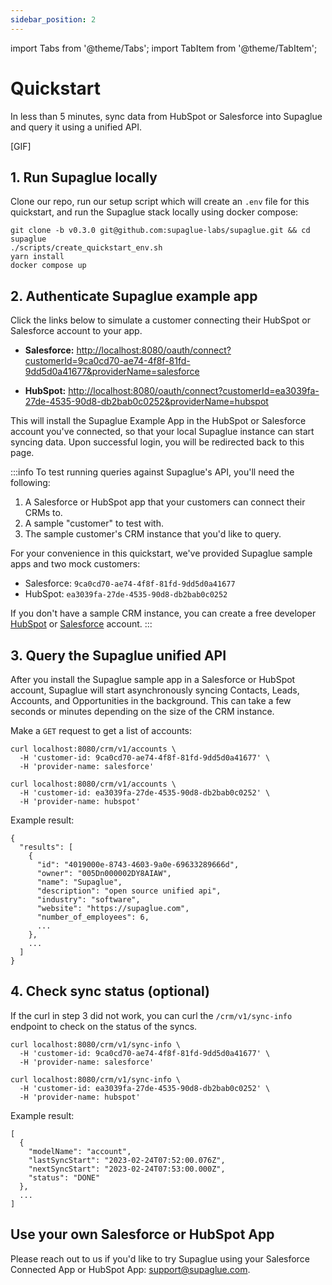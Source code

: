 ```yaml
---
sidebar_position: 2
---
```


import Tabs from '@theme/Tabs';
import TabItem from '@theme/TabItem';

# Quickstart

In less than 5 minutes, sync data from HubSpot or Salesforce into Supaglue and query it using a unified API.

[GIF]

## 1. Run Supaglue locally

Clone our repo, run our setup script which will create an `.env` file for this quickstart, and run the Supaglue stack locally using docker compose:

```shell
git clone -b v0.3.0 git@github.com:supaglue-labs/supaglue.git && cd supaglue
./scripts/create_quickstart_env.sh
yarn install
docker compose up
```

## 2. Authenticate Supaglue example app

Click the links below to simulate a customer connecting their HubSpot or Salesforce account to your app.

- **Salesforce:** [http://localhost:8080/oauth/connect?customerId=9ca0cd70-ae74-4f8f-81fd-9dd5d0a41677&providerName=salesforce](http://localhost:8080/oauth/connect?customerId=9ca0cd70-ae74-4f8f-81fd-9dd5d0a41677&providerName=salesforce&returnUrl=http://localhost:3001/quickstart)

- **HubSpot:** [http://localhost:8080/oauth/connect?customerId=ea3039fa-27de-4535-90d8-db2bab0c0252&providerName=hubspot](http://localhost:8080/oauth/connect?customerId=ea3039fa-27de-4535-90d8-db2bab0c0252&providerName=hubspot&returnUrl=http://localhost:3001/quickstart)

This will install the Supaglue Example App in the HubSpot or Salesforce account you've connected, so that your local Supaglue instance can start syncing data. Upon successful login, you will be redirected back to this page.

:::info
To test running queries against Supaglue's API, you'll need the following:

1. A Salesforce or HubSpot app that your customers can connect their CRMs to.
2. A sample "customer" to test with.
3. The sample customer's CRM instance that you'd like to query.

For your convenience in this quickstart, we've provided Supaglue sample apps and two mock customers:

- Salesforce: `9ca0cd70-ae74-4f8f-81fd-9dd5d0a41677`
- HubSpot: `ea3039fa-27de-4535-90d8-db2bab0c0252`

If you don't have a sample CRM instance, you can create a free developer [HubSpot](https://app.hubspot.com/signup-hubspot/crm) or [Salesforce](https://developer.salesforce.com/signup) account.
:::

## 3. Query the Supaglue unified API

After you install the Supaglue sample app in a Salesforce or HubSpot account, Supaglue will start asynchronously syncing Contacts, Leads, Accounts, and Opportunities in the background. This can take a few seconds or minutes depending on the size of the CRM instance.

Make a `GET` request to get a list of accounts:

<Tabs>
<TabItem value="salesforce" label="Salesforce" default>

```shell
curl localhost:8080/crm/v1/accounts \
  -H 'customer-id: 9ca0cd70-ae74-4f8f-81fd-9dd5d0a41677' \
  -H 'provider-name: salesforce'
```

</TabItem>
<TabItem value="hubspot" label="HubSpot">

```shell
curl localhost:8080/crm/v1/accounts \
  -H 'customer-id: ea3039fa-27de-4535-90d8-db2bab0c0252' \
  -H 'provider-name: hubspot'
```

</TabItem>
</Tabs>

Example result:

```console
{
  "results": [
    {
      "id": "4019000e-8743-4603-9a0e-69633289666d",
      "owner": "005Dn000002DY8AIAW",
      "name": "Supaglue",
      "description": "open source unified api",
      "industry": "software",
      "website": "https://supaglue.com",
      "number_of_employees": 6,
      ...
    },
    ...
  ]
}
```

## 4. Check sync status (optional)

If the curl in step 3 did not work, you can curl the `/crm/v1/sync-info` endpoint to check on the status of the syncs.

<Tabs>
<TabItem value="salesforce" label="Salesforce" default>

```shell
curl localhost:8080/crm/v1/sync-info \
  -H 'customer-id: 9ca0cd70-ae74-4f8f-81fd-9dd5d0a41677' \
  -H 'provider-name: salesforce'
```

</TabItem>
<TabItem value="hubspot" label="HubSpot">

```shell
curl localhost:8080/crm/v1/sync-info \
  -H 'customer-id: ea3039fa-27de-4535-90d8-db2bab0c0252' \
  -H 'provider-name: hubspot'
```

</TabItem>
</Tabs>

Example result:

```console
[
  {
    "modelName": "account",
    "lastSyncStart": "2023-02-24T07:52:00.076Z",
    "nextSyncStart": "2023-02-24T07:53:00.000Z",
    "status": "DONE"
  },
  ...
]
```

## Use your own Salesforce or HubSpot App

Please reach out to us if you'd like to try Supaglue using your Salesforce Connected App or HubSpot App: [support@supaglue.com](mailto:support@supaglue.com).
